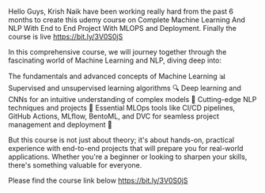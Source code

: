 Hello Guys,
Krish Naik have been working really hard from the past 6 months to create this udemy course on Complete Machine Learning And NLP With End to End Project With MLOPS and Deployment. Finally the course is live
https://bit.ly/3V0S0jS

In this comprehensive course, we will journey together through the fascinating world of Machine Learning and NLP, diving deep into:

The fundamentals and advanced concepts of Machine Learning 📊
Supervised and unsupervised learning algorithms 🔍
Deep learning and CNNs for an intuitive understanding of complex models 🤖
Cutting-edge NLP techniques and projects 📝
Essential MLOps tools like CI/CD pipelines, GitHub Actions, MLflow, BentoML, and DVC for seamless project management and deployment 🚀

But this course is not just about theory; it's about hands-on, practical experience with end-to-end projects that will prepare you for real-world applications. Whether you're a beginner or looking to sharpen your skills, there's something valuable for everyone.



Please find the course link below
https://bit.ly/3V0S0jS

